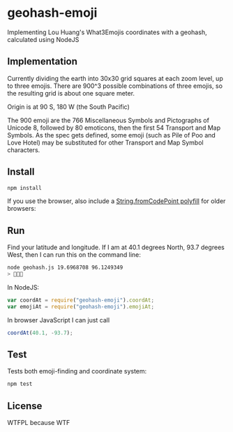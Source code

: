 # geohash-emoji

Implementing Lou Huang's What3Emojis coordinates with a geohash, calculated
using NodeJS

## Implementation

Currently dividing the earth into 30x30 grid squares at each zoom level,
up to three emojis. There are 900^3 possible combinations of three emojis,
so the resulting grid is about one square meter.

Origin is at 90 S, 180 W (the South Pacific)

The 900 emoji are the 766 Miscellaneous Symbols and Pictographs of Unicode 8,
followed by 80 emoticons, then the first 54 Transport and Map Symbols. As
the spec gets defined, some emoji (such as Pile of Poo and Love Hotel) may
be substituted for other Transport and Map Symbol characters.

## Install 

```bash
npm install
```

If you use the browser, also include a
<a href="https://github.com/mathiasbynens/String.fromCodePoint">String.fromCodePoint polyfill</a>
for older browsers:

## Run

Find your latitude and longitude. If I am at 40.1 degrees North, 93.7 degrees
West, then I can run this on the command line:

```bash
node geohash.js 19.6968708 96.1249349
> 🔳🏰💭
```

In NodeJS:

```javascript
var coordAt = require("geohash-emoji").coordAt;
var emojiAt = require("geohash-emoji").emojiAt;
```

In browser JavaScript I can just call

```javascript
coordAt(40.1, -93.7);
```

## Test

Tests both emoji-finding and coordinate system:

```bash
npm test
```

## License

WTFPL because WTF
